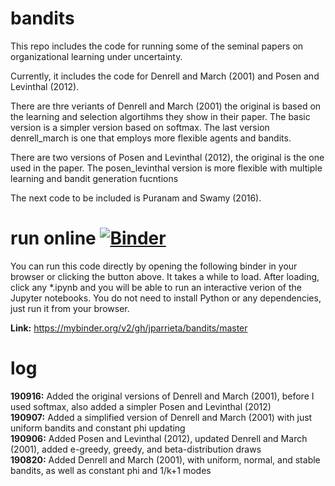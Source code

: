 # bandits
This repo includes the code for running some of the seminal papers on organizational learning under uncertainty.    

Currently, it includes the code for Denrell and March (2001) and Posen and Levinthal (2012).

There are thre veriants of Denrell and March (2001) the original is based on the learning and selection algortihms they show in their paper. The basic version is a simpler version based on softmax. The last version denrell_march is one that employs more flexible agents and bandits. 

There are two versions of Posen and Levinthal (2012), the original is the one used in the paper. The posen_levinthal version is more flexible with multiple learning and bandit generation fucntions

The next code to be included is Puranam and Swamy (2016).  

# run online [![Binder](https://mybinder.org/badge_logo.svg)](https://mybinder.org/v2/gh/jparrieta/bandits/master)
You can run this code directly by opening the following binder in your browser or clicking the button above.
It takes a while to load. After loading, click any \*.ipynb  and you will be able to run an interactive verion of the Jupyter notebooks. You do not need to install Python or any dependencies, just run it from your browser.

**Link:** https://mybinder.org/v2/gh/jparrieta/bandits/master

# log  
**190916:** Added the original versions of Denrell and March (2001), before I used softmax, also added a simpler Posen and Levinthal (2012)  
**190907:** Added a simplified version of Denrell and March (2001) with just uniform bandits and constant phi updating  
**190906:** Added Posen and Levinthal (2012), updated Denrell and March (2001), added e-greedy, greedy, and beta-distribution draws  
**190820:** Added Denrell and March (2001), with uniform, normal, and stable bandits, as well as constant phi and 1/k+1 modes  
